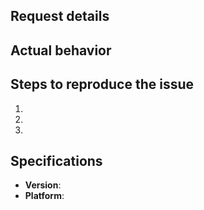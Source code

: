 ## Request details

## Actual behavior

## Steps to reproduce the issue
  1.
  2.
  3.

## Specifications
  - **Version**:
  - **Platform**:

